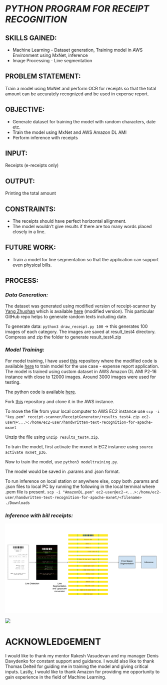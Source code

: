 # ***PYTHON PROGRAM FOR RECEIPT RECOGNITION***

## **SKILLS GAINED:**

* Machine Learning - Dataset generation, Training model in AWS Environment using MxNet, inference
* Image Processing - Line segmentation

## **PROBLEM STATEMENT:**

Train a model using MxNet and perform OCR for receipts so that the total amount can be accurately recognized and be used in expense report.

## **OBJECTIVE:**
* Generate dataset for training the model with random characters, date etc.
* Train the model using MxNet and AWS Amazon DL AMI
* Perform inference with receipts

## **INPUT:**
Receipts (e-receipts only)

## **OUTPUT:**
Printing the total amount

## **CONSTRAINTS:**
* The receipts should have perfect horizontal allignment.
* The model wouldn't give results if there are too many words placed closely in a line.

## **FUTURE WORK:**
* Train a model for line segmentation so that the application can support even physical bills.

## **PROCESS:**

### *Data Generation:*
The dataset was generated using modified version of receipt-scanner by [Yang Zhuohan](https://github.com/billstark) which is available [here](https://github.com/sandeepkundala/AmazonInternship/tree/master/OCR/Python/receipt-scanner) (modified version). This particular GitHub repo helps to generate random texts including date.

To generate data: `python3 draw_receipt.py 100` -> this generates 100 images of each category. The images are saved at result_test4 directory. Compress and zip the folder to generate result_test4.zip

### *Model Training:*
For model training, I have used [this](https://github.com/awslabs/handwritten-text-recognition-for-apache-mxnet.git) repository where the modified code is available [here](https://github.com/sandeepkundala/AmazonInternship/tree/master/OCR/Python/Text-recognition-for-apache-mxnet/blob/master/3b_text_recon.ipynb) to train model for the use case - expense report application. The model is trained using custom dataset in AWS Amazon DL AMI P2-16 instance with close to 12000 images. Around 3000 images were used for testing.

The python code is available [here](https://github.com/sandeepkundala/AmazonInternship/blob/master/OCR/Python/Text-recognition-for-apache-mxnet/model_training.py).

Fork [this](https://github.com/sandeepkundala/AmazonInternship/tree/master/OCR/Python/Text-recognition-for-apache-mxnet) repository and clone it in the AWS instance.

To move the file from your local computer to AWS EC2 instance use `scp -i "key.pem" receipt-scanner/ReceiptGenerator/results_test4.zip ec2-user@<...>:/home/ec2-user/handwritten-text-recognition-for-apache-mxnet`

Unzip the file using `unzip results_test4.zip`.

To train the model, first activate the mxnet in EC2 instance using `source activate mxnet_p36`.

Now to train the model, use `python3 modeltraining.py`.

The model would be saved in .params and .json format.

To run inference on local station or anywhere else, copy both .params and .json files to local PC by running the following in the local terminal where .pem file is present.
`scp -i "AmazonDL.pem" ec2-user@ec2-<...>:/home/ec2-user/handwritten-text-recognition-for-apache-mxnet/<filename> ./Downloads`

### *Inference with bill receipts:*

![](https://github.com/sandeepkundala/AmazonInternship/blob/master/OCR/Python/amazon_internship_fig_1.png)


![](https://docs.google.com/drawings/d/175fvcniunjMqEF4elgQ_M5c2rKSDKhQuY7WLLur3V4s/edit?usp=sharing)


# ACKNOWLEDGEMENT

I would like to thank my mentor Rakesh Vasudevan and my manager Denis Davydenko for constant support and guidance. I would also like to thank Thomas Delteil for guiding me in training the model and giving critical inputs.
Lastly, I would like to thank Amazon for providing me opportunity to gain experience in the field of Machine Learning.
